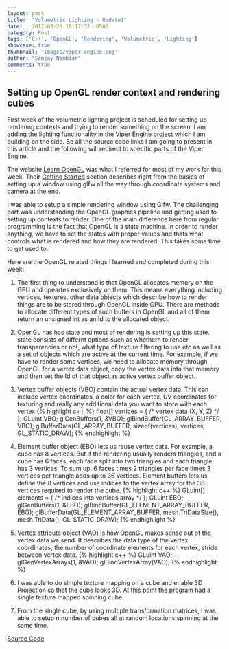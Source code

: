 ```yaml
---
layout: post
title:  "Volumetric Lighting - Update1"
date:   2017-05-23 16:17:32 -0500
category: Post
tags: ['C++', 'OpenGL', 'Rendering', 'Volumetric', 'Lighting']
showcase: true
thumbnail: 'images/viper-engine.png'
author: "Sanjay Nambiar"
comments: true
---
```


## Setting up OpenGL render context and rendering cubes

First week of the volumetric lighting project is scheduled for setting up rendering contexts
and trying to render something on the screen. I am adding the lighting functionality in the Viper Engine project
which I am building on the side. So all the source code links I am going to present in this article and the following
will redirect to specific parts of the Viper Engine.

The website [Learn OpenGL](https://learnopengl.com/) was what I referred for most of my work for this week. Their
[Getting Started](https://learnopengl.com/#!Getting-started/OpenGL) section describes right from the basics of setting
up a window using glfw all the way through coordinate systems and camera at the end.

I was able to setup a simple rendering window using Glfw. The challenging part was understanding the OpenGL graphics pipeline
and getting used to setting up contexts to render. One of the main difference here from regular programming is the fact that
OpenGL is a state machine. In order to render anything, we have to set the states with proper values and thats what controls
what is rendered and how they are rendered. This takes some time to get used to.

Here are the OpenGL related things I learned and completed during this week:

1. The first thing to understand is that OpenGL allocates memory on the GPU and opeartes exclusively on them. This
means everything including vertices, textures, other data objects which describe how to render things are to be stored
through OpenGL inside GPU. There are methods to allocate different types of such buffers in OpenGL and all of them
return an unsigned int as an Id to the allocated object.

2. OpenGL has has state and most of rendering is setting up this state. state consists of differnt options such as whethern
to render transparencies or not, what type of texture filtering to use etc as well as a set of objects which are active at
the current time. For example, if we have to render some vertices, we need to allocate memory through OpenGL for a vertex
data object, copy the vertex data into that memory and then set the Id of that object as active vertex buffer object.

3. Vertex buffer objects (VBO) contain the actual vertex data. This can include vertex coordinates, a color for each vertex,
UV coordinates for texturing and really any additional data you want to store with each vertex
{% highlight c++ %}
float[] vertices = { /* vertex data (X, Y, Z) */ };
GLuint VBO;
glGenBuffers(1, &VBO);
glBindBuffer(GL_ARRAY_BUFFER, VBO);
glBufferData(GL_ARRAY_BUFFER, sizeof(vertices), vertices, GL_STATIC_DRAW);
{% endhighlight %}

4. Element buffer object (EBO) lets us reuse vertex data. For example, a cube has 8 vertices. But if the rendering usually renders triangles,
and a cube has 6 faces, each face split into two triangles and each triangle has 3 vertices. To sum up, 6 faces times 2 triangles
per face times 3 vertices per triangle adds up to 36 vertices. Element buffers lets us define the 8 vertices and use indices to the
vertex array for the 36 vertices required to render the cube.
{% highlight c++ %}
GLuint[] elements = { /* indices into vertices array */ };
GLuint EBO;
glGenBuffers(1, &EBO);
glBindBuffer(GL_ELEMENT_ARRAY_BUFFER, EBO);
glBufferData(GL_ELEMENT_ARRAY_BUFFER, mesh.TriDataSize(), mesh.TriData(), GL_STATIC_DRAW);
{% endhighlight %}

5. Vertex attribute object (VAO) is how OpenGL makes sense out of the vertex data we send. It describes the data type of the vertex coordinates,
the number of coordinate elements for each vertex, stride between vertex data.
{% highlight c++ %}
GLuint VAO;
glGenVertexArrays(1, &VAO);
glBindVertexArray(VAO);
{% endhighlight %}

6. I was able to do simple texture mapping on a cube and enable 3D Projection so that the cube looks 3D. At this point the program had a single texture mapped spinning cube.

7. From the single cube, by using multiple transformation matrices, I was able to setup n number of cubes all at random locations spinning at the same time.

[Source Code](https://github.com/sanjay-nambiar/VolumetricLighting)
